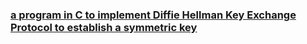 ### [a program in C to implement Diffie Hellman Key Exchange Protocol to establish a symmetric key](https://github.com/Pragya2056/Cryptography/blob/master/implementing%20Diffie%20Hellman%20Key%20Exchange%20Protocol%20to%20establish%20a%20symmetric%20key/Index.cpp)